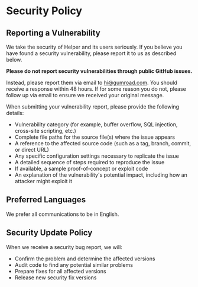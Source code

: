 # Security Policy

## Reporting a Vulnerability

We take the security of Helper and its users seriously. If you believe you have found a security vulnerability, please report it to us as described below.

**Please do not report security vulnerabilities through public GitHub issues.**

Instead, please report them via email to hi@gumroad.com. You should receive a response within 48 hours. If for some reason you do not, please follow up via email to ensure we received your original message.

When submitting your vulnerability report, please provide the following details:

- Vulnerability category (for example, buffer overflow, SQL injection, cross-site scripting, etc.)
- Complete file paths for the source file(s) where the issue appears
- A reference to the affected source code (such as a tag, branch, commit, or direct URL)
- Any specific configuration settings necessary to replicate the issue
- A detailed sequence of steps required to reproduce the issue
- If available, a sample proof-of-concept or exploit code
- An explanation of the vulnerability's potential impact, including how an attacker might exploit it

## Preferred Languages

We prefer all communications to be in English.

## Security Update Policy

When we receive a security bug report, we will:

- Confirm the problem and determine the affected versions
- Audit code to find any potential similar problems
- Prepare fixes for all affected versions
- Release new security fix versions
